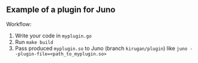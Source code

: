 ## Example of a plugin for Juno

Workflow:

1. Write your code in `myplugin.go`
2. Run `make build`
3. Pass produced `myplugin.so` to Juno (branch `kirugan/plugin`) like `juno --plugin-file=<path_to_myplugin.so>`